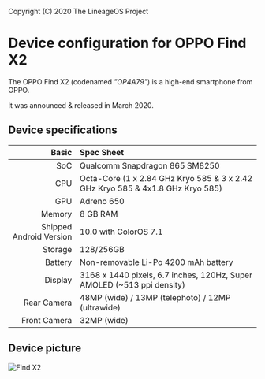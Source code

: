Copyright (C) 2020 The LineageOS Project

Device configuration for OPPO Find X2
=========================================

The OPPO Find X2 (codenamed _"OP4A79"_) is a high-end smartphone from OPPO.

It was announced & released in March 2020.

## Device specifications

Basic   | Spec Sheet
-------:|:-------------------------
SoC     | Qualcomm Snapdragon 865 SM8250
CPU     | Octa-Core (1 x 2.84 GHz Kryo 585 & 3 x 2.42 GHz Kryo 585 & 4x1.8 GHz Kryo 585)
GPU     | Adreno 650
Memory  | 8 GB RAM
Shipped Android Version | 10.0 with ColorOS 7.1
Storage | 128/256GB
Battery | Non-removable Li-Po 4200 mAh battery
Display | 3168 x 1440 pixels, 6.7 inches, 120Hz, Super AMOLED (~513 ppi density)
Rear Camera  | 48MP (wide) / 13MP (telephoto) / 12MP (ultrawide)
Front Camera | 32MP (wide)

## Device picture
![Find X2](https://dsfs.oppo.com/product/2020/findx2/images/parameter/[normal]/[colorful]/img_lkv_1280-5f9c026131bb042417282394ff37c8b4.png "Find X2")
